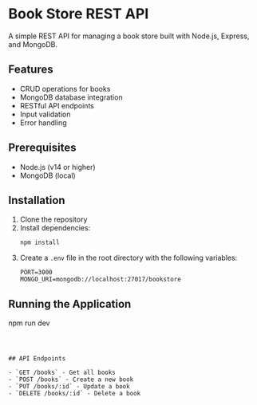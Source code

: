 # Book Store REST API

A simple REST API for managing a book store built with Node.js, Express, and MongoDB.

## Features

- CRUD operations for books
- MongoDB database integration
- RESTful API endpoints
- Input validation
- Error handling

## Prerequisites

- Node.js (v14 or higher)
- MongoDB (local)

## Installation

1. Clone the repository
2. Install dependencies:
   ```bash
   npm install
   ```
3. Create a `.env` file in the root directory with the following variables:
   ```
   PORT=3000
   MONGO_URI=mongodb://localhost:27017/bookstore
   ```

## Running the Application

npm run dev
```



## API Endpoints

- `GET /books` - Get all books
- `POST /books` - Create a new book
- `PUT /books/:id` - Update a book
- `DELETE /books/:id` - Delete a book

